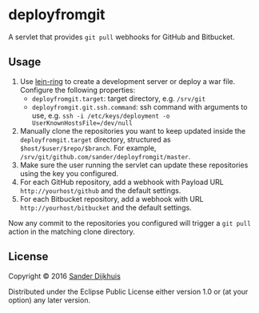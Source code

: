 # deployfromgit

A servlet that provides `git pull` webhooks for GitHub and Bitbucket.

## Usage

1. Use [lein-ring](https://github.com/weavejester/lein-ring) to create a development server or deploy a war file. Configure the following properties:
   - `deployfromgit.target`: target directory, e.g. `/srv/git`
   - `deployfromgit.git.ssh.command`: ssh command with arguments to use, e.g. `ssh -i /etc/keys/deployment -o UserKnownHostsFile=/dev/null`
3. Manually clone the repositories you want to keep updated inside the `deployfromgit.target` directory, structured as `$host/$user/$repo/$branch`. For example, `/srv/git/github.com/sander/deployfromgit/master`.
4. Make sure the user running the servlet can update these repositories using the key you configured.
5. For each GitHub repository, add a webhook with Payload URL `http://yourhost/github` and the default settings.
6. For each Bitbucket repository, add a webhook with URL `http://yourhost/bitbucket` and the default settings.

Now any commit to the repositories you configured will trigger a `git pull` action in the matching clone directory.

## License

Copyright © 2016 [Sander Dijkhuis](https://sanderdijkhuis.nl/)

Distributed under the Eclipse Public License either version 1.0 or (at
your option) any later version.

